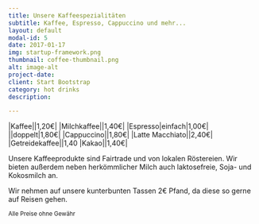 ```yaml
---
title: Unsere Kaffeespezialitäten
subtitle: Kaffee, Espresso, Cappuccino und mehr...
layout: default
modal-id: 5
date: 2017-01-17
img: startup-framework.png
thumbnail: coffee-thumbnail.png
alt: image-alt
project-date: 
client: Start Bootstrap
category: hot drinks
description:

---
```


|Kaffee||1,20€|
|Milchkaffee||1,40€|
|Espresso|einfach|1,00€|
||doppelt|1,80€|
|Cappuccino||1,80€|
|Latte Macchiato||2,40€|
|Getreidekaffee||1,40
|Kakao||1,40€|

Unsere Kaffeeprodukte sind Fairtrade und von lokalen Röstereien. Wir bieten außerdem neben herkömmlicher Milch auch laktosefreie, Soja- und Kokosmilch an.

Wir nehmen auf unsere kunterbunten Tassen 2€ Pfand, da diese so gerne auf Reisen gehen.

<sub>Alle Preise ohne Gewähr</sub>
